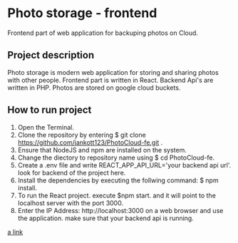 # Photo storage - frontend

Frontend part of web application for backuping photos on Cloud. 

## Project description

Photo storage is modern web application for storing and sharing photos with other people. Frontend part is written in React. Backend Api's are written in PHP. Photos are stored on google cloud buckets.

## How to run project

1. Open the Terminal.
2. Clone the repository by entering $ git clone https://github.com/jankott123/PhotoCloud-fe.git .
3. Ensure that NodeJS and npm are installed on the system.
4. Change the diectory to repository name using $ cd PhotoCloud-fe.
5. Create a .env file and write REACT_APP_API_URL='your backend api url'. look for backend of the project here.
6. Install the dependencies by executing the follwing command: $ npm install.
7. To run the React project. execute $npm start. and it will point to the localhost server with the port 3000.
8. Enter the IP Address: http://localhost:3000 on a web browser and use the application. make sure that your backend api is running.

[a link](https://github.com/user/repo/blob/branch/other_file.md)
